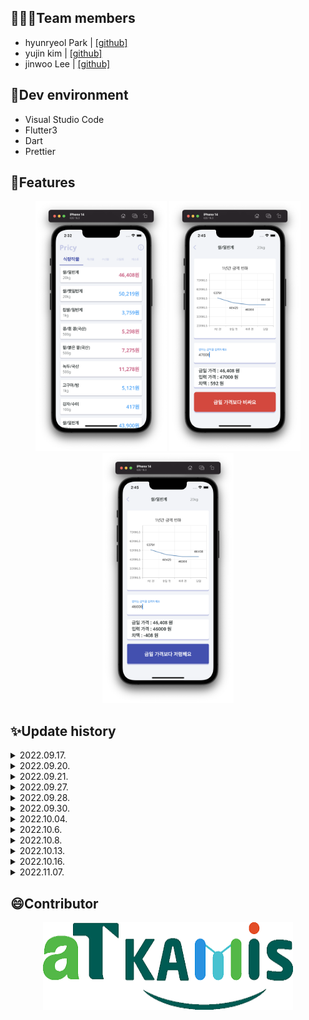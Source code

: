 ## 🧑🏻‍💻Team members
- hyunryeol Park | [[github]](https://github.com/devpark435)
- yujin kim | [[github]](https://github.com/yujinkim1)
- jinwoo Lee | [[github]](https://github.com/yeeZinu)

## 🔨Dev environment
- Visual Studio Code
- Flutter3
- Dart
- Prettier

## 📱Features
<p align="center">
<img src="./readmes/home_screen.png" height="400px" width="210px">
<img src="./readmes/detail_screen_1.png" height="400px" width="210px">
<img src="./readmes/detail_screen_2.png" height="400px" width="210px">
</p>

## ✨Update history

<details>
<summary>2022.09.17.</summary>
<div markdown="1">

- upgrading flutter 3.3
- `flutter upgrading`

</div>
</details>
<details>
<summary>2022.09.20.</summary>
<div markdown="1">

- modify repo path
    - `pricy-flutter-app/`
- upgrading dart 2
- add font-set
    - NotoSans
    - NotoSansKR

</div>
</details>
<details>
<summary>2022.09.21.</summary>
<div markdown="1">

- edit main screen
    - add home screen
- add palette for customize colors

</div>
</details>
<details>
<summary>2022.09.27.</summary>
<div markdown="1">

- add tab bar
- add controller
- add tab bar view

</div>
</details>
<details>
<summary>2022.09.28.</summary>
<div markdown="1">

- edit home screen
    - add ListView
    - add custom widget

</div>
</details>
<details>
<summary>2022.09.30.</summary>
<div markdown="1">

- re-structed file path
    - `lib/...`
    - add folders
        - `/models`
        - `/providers`
        - `/screens`
        - `/utilities`
        - `/widgets`

</div>
</details>
<details>
<summary>2022.10.04.</summary>
<div markdown="1">

- add screen navigation
- add compare screen
    - add chart
    - add number pad keyboard

</div>
</details>
<details>
<summary>2022.10.6.</summary>
<div markdown="1">

- add apis
- add certificate
    - add key
    - add id

</div>
</details>
<details>
<summary>2022.10.8.</summary>
<div markdown="1">

- delete unnecassary files
    - .dart_tool
    - /build
    - .DS_Store

</div>
</details>
<details>
<summary>2022.10.13.</summary>
<div markdown="1">

- fixed type_error
- add apis
- present datas
- add utilities/styles
- edit screen

</div>
</details>
<details>
<summary>2022.10.16.</summary>
<div markdown="1">

- add chart-view
- add input-field-box
- present margin value
- edit screen styles

</div>
</details>
<details>
<summary>2022.11.07.</summary>
<div markdown="1">

- `pub get`
    - `flutter_config`
- vaild apis
    - hiding certificate

</div>
</details>

## 😄Contributor
<p align="center">
    <a href="https://www.kamis.or.kr/customer/main/main.do">
        <img src="./readmes/kamis.png" height="140px" width="400px">
    </a>
</p>